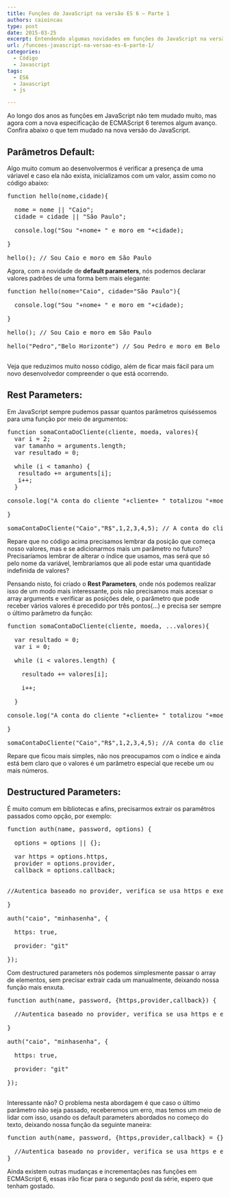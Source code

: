 ```yaml
---
title: Funções do JavaScript na versão ES 6 – Parte 1
authors: caioincau
type: post
date: 2015-03-25
excerpt: Entendendo algumas novidades em funções do JavaScript na versão ES6.
url: /funcoes-javascript-na-versao-es-6-parte-1/
categories:
  - Código
  - Javascript
tags:
  - ES6
  - Javascript
  - js

---
```

Ao longo dos anos as funções em JavaScript não tem mudado muito, mas agora com a nova especificação de ECMAScript 6 teremos algum avanço. Confira abaixo o que tem mudado na nova versão do JavaScript.

## Parâmetros Default:

Algo muito comum ao desenvolvermos é verificar a presença de uma váriavel e caso ela não exista, inicializamos com um valor, assim como no código abaixo:

<pre class="lang-js">function hello(nome,cidade){

  nome = nome || "Caio";
  cidade = cidade || "São Paulo";

  console.log("Sou "+nome+ " e moro em "+cidade);

}

hello(); // Sou Caio e moro em São Paulo
</pre>

Agora, com a novidade de **default parameters**, nós podemos declarar valores padrões de uma forma bem mais elegante:

<pre class="lang-js">function hello(nome="Caio", cidade="São Paulo"){

  console.log("Sou "+nome+ " e moro em "+cidade);

}

hello(); // Sou Caio e moro em São Paulo

hello("Pedro","Belo Horizonte") // Sou Pedro e moro em Belo Horizonte

</pre>

Veja que reduzimos muito nosso código, além de ficar mais fácil para um novo desenvolvedor compreender o que está ocorrendo.

## Rest Parameters:

Em JavaScript sempre pudemos passar quantos parâmetros quiséssemos para uma função por meio de argumentos:

<pre class="lang-js">function somaContaDoCliente(cliente, moeda, valores){
  var i = 2;
  var tamanho = arguments.length;
  var resultado = 0;

  while (i &lt; tamanho) {
   resultado += arguments[i];
   i++;
  }

console.log("A conta do cliente "+cliente+ " totalizou "+moeda+ resultado);

}

somaContaDoCliente("Caio","R$",1,2,3,4,5); // A conta do cliente Caio totalizou R$15
</pre>

Repare que no código acima precisamos lembrar da posição que começa nosso valores, mas e se adicionarmos mais um parâmetro no futuro? Precisaríamos lembrar de alterar o índice que usamos, mas será que só pelo nome da variável, lembraríamos que ali pode estar uma quantidade indefinida de valores?

Pensando nisto, foi criado o **Rest Parameters**, onde nós podemos realizar isso de um modo mais interessante, pois não precisamos mais acessar o array arguments e verificar as posições dele, o parâmetro que pode receber vários valores é precedido por três pontos(&#8230;) e precisa ser sempre o último parâmetro da função:

<pre class="lang-js">function somaContaDoCliente(cliente, moeda, ...valores){

  var resultado = 0;
  var i = 0;

  while (i &lt; valores.length) {

    resultado += valores[i];

    i++;

  }

console.log("A conta do cliente "+cliente+ " totalizou "+moeda+ resultado);

}

somaContaDoCliente("Caio","R$",1,2,3,4,5); //A conta do cliente Caio totalizou R$15
</pre>

Repare que ficou mais simples, não nos preocupamos com o índice e ainda está bem claro que o valores é um parâmetro especial que recebe um ou mais números.

## Destructured Parameters:

É muito comum em bibliotecas e afins, precisarmos extrair os paramêtros passados como opção, por exemplo:

<pre class="lang-js">function auth(name, password, options) {

  options = options || {};

  var https = options.https,
  provider = options.provider,
  callback = options.callback;


//Autentica baseado no provider, verifica se usa https e executa um callback caso necessário.

}

auth("caio", "minhasenha", {

  https: true,

  provider: "git"

});
</pre>

Com destructured parameters nós podemos simplesmente passar o array de elementos, sem precisar extrair cada um manualmente, deixando nossa função mais enxuta.

<pre class="lang-js">function auth(name, password, {https,provider,callback}) {

  //Autentica baseado no provider, verifica se usa https e executa um callback caso necessário.

}

auth("caio", "minhasenha", {

  https: true,

  provider: "git"

});

</pre>

Interessante não? O problema nesta abordagem é que caso o último parâmetro não seja passado, receberemos um erro, mas temos um meio de lidar com isso, usando os default parameters abordados no começo do texto, deixando nossa função da seguinte maneira:

<pre class="lang-js">function auth(name, password, {https,provider,callback} = {}) {

  //Autentica baseado no provider, verifica se usa https e executa um callback caso necessário.
}
</pre>

Ainda existem outras mudanças e incrementações nas funções em ECMAScript 6, essas irão ficar para o segundo post da série, espero que tenham gostado.
